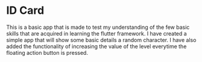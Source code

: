 # ID Card

This is a basic app that is made to test my understanding of the few basic skills that are acquired in learning the flutter framework. I have created a simple app that will show some basic details a random character. I have also added the functionality of increasing the value of the level everytime the floating action button is pressed. 
